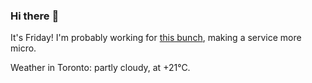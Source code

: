 ### Hi there :wave:

It's Friday! I'm probably working for [this bunch](https://github.com/kohofinancial), making a service more micro.

Weather in Toronto: partly cloudy, at +21°C.
